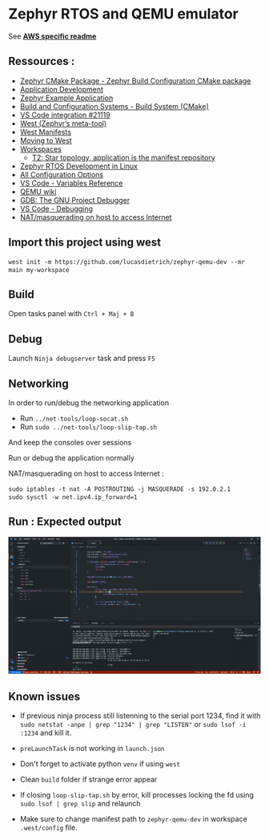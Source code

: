 # Zephyr RTOS and QEMU emulator

See [**AWS specific readme**](./aws.md)

## Ressources :

- [Zephyr CMake Package - Zephyr Build Configuration CMake package](https://docs.zephyrproject.org/latest/guides/zephyr_cmake_package.html#cmake-build-config-package)
- [Application Development](https://docs.zephyrproject.org/latest/application/index.html)
- [Zephyr Example Application](https://github.com/zephyrproject-rtos/example-application)
- [Build and Configuration Systems - Build System (CMake)](https://docs.zephyrproject.org/latest/guides/build/index.html#cmake-details)
- [VS Code integration #21119](https://github.com/zephyrproject-rtos/zephyr/issues/21119)
- [West (Zephyr’s meta-tool)](https://docs.zephyrproject.org/latest/guides/west/index.html)
- [West Manifests](https://docs.zephyrproject.org/latest/guides/west/manifest.html)
- [Moving to West](https://docs.zephyrproject.org/latest/guides/west/moving-to-west.html)
- [Workspaces](https://docs.zephyrproject.org/latest/guides/west/workspaces.html)
  - [T2: Star topology, application is the manifest repository](https://docs.zephyrproject.org/latest/guides/west/workspaces.html#west-t2)
- [Zephyr RTOS Development in Linux](https://github.com/bus710/zephyr-rtos-development-in-linux)
- [All Configuration Options](https://docs.zephyrproject.org/2.6.0/reference/kconfig/index-all.html)
- [VS Code - Variables Reference](https://code.visualstudio.com/docs/editor/variables-reference)
- [QEMU wiki](https://wiki.qemu.org/Main_Page)
- [GDB: The GNU Project Debugger](https://www.sourceware.org/gdb/)
- [VS Code - Debugging](https://code.visualstudio.com/docs/editor/debugging)
- [NAT/masquerading on host to access Internet](https://docs.zephyrproject.org/latest/guides/networking/qemu_setup.html#id11)
## Import this project using west

```
west init -m https://github.com/lucasdietrich/zephyr-qemu-dev --mr main my-workspace
```

## Build

Open tasks panel with `Ctrl + Maj + B`

## Debug

Launch `Ninja debugserver` task and press `F5`

## Networking

In order to run/debug the networking application

- Run `../net-tools/loop-socat.sh`
- Run `sudo ../net-tools/loop-slip-tap.sh`

And keep the consoles over sessions

Run or debug the application normally

NAT/masquerading on host to access Internet :

```
sudo iptables -t nat -A POSTROUTING -j MASQUERADE -s 192.0.2.1
sudo sysctl -w net.ipv4.ip_forward=1
```

## Run : Expected output

![zephyr_qemu_networking_debug.png](./pics/zephyr_qemu_networking_debug.png)

## Known issues

- If previous ninja process still listenning to the serial port 1234, find it with `sudo netstat -anpe | grep "1234" | grep "LISTEN"` or `sudo lsof -i :1234` and kill it.

- `preLaunchTask` is not working in `launch.json`

- Don't forget to activate python `venv` if using `west`

- Clean `build` folder if strange error appear

- If closing `loop-slip-tap.sh` by error, kill processes locking the fd using `sudo lsof | grep slip` and relaunch

- Make sure to change manifest path to `zephyr-qemu-dev` in workspace `.west/config` file.
